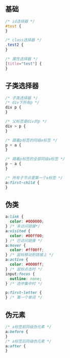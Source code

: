 <!--
title: 03-选择器
sort:
-->

## 基础

```css
/* id选择器 */
#test {
}

/* class选择器 */
.test2 {
}

/* 属性选择器 */
[title="test"] {
}
```

## 子类选择器

```css
/* 子类选择器 */
/* div下所有p */
div p {
}

/* 父标签是div的p */
div > p {
}

/* 跟着p标签的同级a标签 */
p + a {
}

/* 跟着p标签的全部同级a标签 */
p ~ a {
}

/* 所有子节点里第一个a标签 */
a:first-child {
}
```

## 伪类

```css
a:link {
  color: #000000;
} /* 未访问链接*/
a:visited {
  color: #00ff00;
} /* 已访问链接 */
a:hover {
  color: #ff00ff;
} /* 鼠标移动到链接上 */
a:active {
  color: #0000ff;
} /* 鼠标点击时 */
input:focus {
  outline: none;
} /* 选中集中时 */

p:first-letter {
} /* 第一个单词 */
```

## 伪元素

```css
/* a标签前同级伪元素 */
a:before {
}
/* a标签后同级伪元素 */
a:after {
}
```
